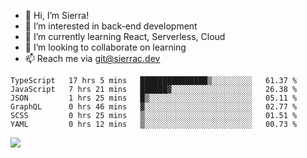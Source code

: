 - 👋 Hi, I’m Sierra!
- 👀 I’m interested in back-end development
- 🌱 I’m currently learning React, Serverless, Cloud
- 💞️ I’m looking to collaborate on learning
- 📫 Reach me via git@sierrac.dev

<!--START_SECTION:waka-->

```text
TypeScript   17 hrs 5 mins   ███████████████▒░░░░░░░░░   61.37 %
JavaScript   7 hrs 21 mins   ██████▓░░░░░░░░░░░░░░░░░░   26.38 %
JSON         1 hrs 25 mins   █▒░░░░░░░░░░░░░░░░░░░░░░░   05.11 %
GraphQL      0 hrs 46 mins   ▓░░░░░░░░░░░░░░░░░░░░░░░░   02.77 %
SCSS         0 hrs 25 mins   ▒░░░░░░░░░░░░░░░░░░░░░░░░   01.51 %
YAML         0 hrs 12 mins   ▒░░░░░░░░░░░░░░░░░░░░░░░░   00.73 %
```

<!--END_SECTION:waka-->


![](https://hit.yhype.me/github/profile?user_id=7351311)
